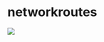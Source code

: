 # networkroutes

<a href="https://portal.azure.com/#create/Microsoft.Template/uri/" target="_blank">
    <img src="http://azuredeploy.net/deploybutton.png"/>
</a>
